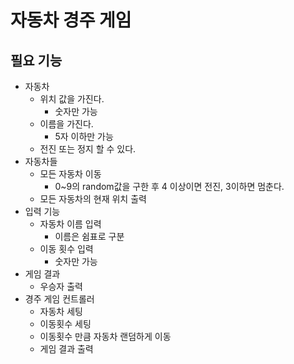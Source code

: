 # 자동차 경주 게임
## 필요 기능
* 자동차
  * 위치 값을 가진다.
    * 숫자만 가능
  * 이름을 가진다.
    * 5자 이하만 가능
  * 전진 또는 정지 할 수 있다.
* 자동차들
  * 모든 자동차 이동
    * 0~9의 random값을 구한 후 4 이상이면 전진, 3이하면 멈춘다.
  * 모든 자동차의 현재 위치 출력
* 입력 기능
  * 자동차 이름 입력
    * 이름은 쉼표로 구분
  * 이동 횟수 입력
    * 숫자만 가능
* 게임 결과
  * 우승자 출력
* 경주 게임 컨트롤러
  * 자동차 세팅
  * 이동횟수 세팅
  * 이동횟수 만큼 자동차 랜덤하게 이동
  * 게임 결과 출력